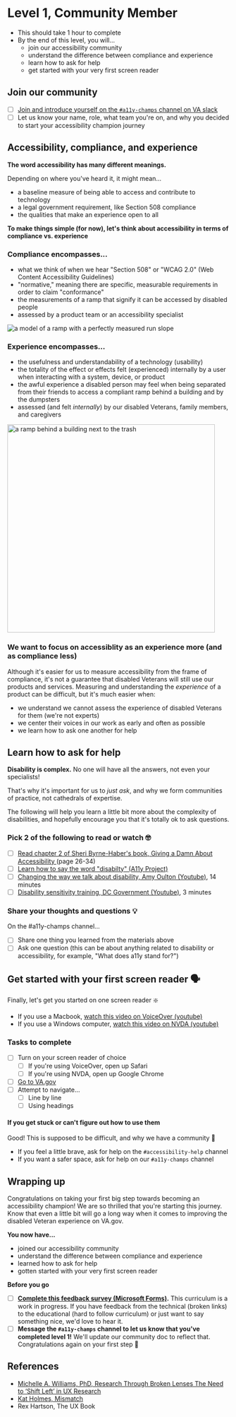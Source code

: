 # Level 1, Community Member
- This should take 1 hour to complete
- By the end of this level, you will...
  - join our accessibility community
  - understand the difference between compliance and experience
  - learn how to ask for help
  - get started with your very first screen reader

## Join our community
- [ ] [Join and introduce yourself on the `#a11y-champs` channel on VA slack](https://dsva.slack.com/archives/C8E985R32)
- [ ] Let us know your name, role, what team you're on, and why you decided to start your accessibility champion journey

## Accessibility, compliance, and experience
**The word accessibility has many different meanings.** 

Depending on where you've heard it, it might mean...
- a baseline measure of being able to access and contribute to technology 
- a legal government requirement, like Section 508 compliance
- the qualities that make an experience open to all

**To make things simple (for now), let's think about accessibility in terms of compliance vs. experience**

### Compliance encompasses...
- what we think of when we hear "Section 508" or "WCAG 2.0" (Web Content Accessibility Guidelines)
- "normative," meaning there are specific, measurable requirements in order to claim "conformance"
- the measurements of a ramp that signify it can be accessed by disabled people
- assessed by a product team or an accessibility specialist

<img style="max-width:500px;" alt="a model of a ramp with a perfectly measured run slope" src="https://user-images.githubusercontent.com/14154792/235256161-9085b2d9-e8f5-4284-9127-13b347b0c744.svg"/>


### Experience encompasses...
- the usefulness and understandability of a technology (usability)
- the totality of the effect or effects felt (experienced) internally by a user when interacting with a system, device, or product 
- the awful experience a disabled person may feel when being separated from their friends to access a compliant ramp behind a building and by the dumpsters
- assessed (and felt _internally_) by our disabled Veterans, family members, and caregivers

<img width="471" alt="a ramp behind a building next to the trash" src="https://user-images.githubusercontent.com/14154792/235256236-45c4d3b1-e53c-4d5a-9881-c3fc43b68bfd.png">

### We want to focus on accessiblity as an experience more (and as compliance less)
Although it's easier for us to measure accessibility from the frame of compliance, it's not a guarantee that disabled Veterans will still use our products and services. Measuring and understanding the _experience_ of a product can be difficult, but it's much easier when:
- we understand we cannot assess the experience of disabled Veterans for them (we're not experts)
- we center their voices in our work as early and often as possible
- we learn how to ask one another for help

## Learn how to ask for help
**Disability is complex.** No one will have all the answers, not even your specialists!

That's why it's important for us to _just ask_, and why we form communities of practice, not cathedrals of expertise.

The following will help you learn a little bit more about the complexity of disabilities, and hopefully encourage you that it's totally ok to ask questions.

### Pick 2 of the following to read or watch 🤓

- [ ] [Read chapter 2 of Sheri Byrne-Haber's book, Giving a Damn About Accessibility ](https://static1.squarespace.com/static/6071fa745947937fc933ecbb/t/60a02725893d22758a6207c5/1621108519636/Giving-a-damn-about-accessibility.pdf)(page 26-34)
- [ ] [Learn how to say the word "disabilty" (A11y Project)](https://www.a11yproject.com/posts/lets-say-the-word-disability/)
- [ ] [Changing the way we talk about disability, Amy Oulton (Youtube)](https://www.youtube.com/watch?v=4WIP1VgPnco), 14 minutes
- [ ] [Disability sensitivity training, DC Government (Youtube)](https://www.youtube.com/watch?v=Gv1aDEFlXq8), 3 minutes

### Share your thoughts and questions 💡

On the #a11y-champs channel...
- [ ] Share one thing you learned from the materials above
- [ ] Ask one question (this can be about anything related to disability or accessibility, for example, "What does a11y stand for?")

## Get started with your first screen reader 🗣️

Finally, let's get you started on one screen reader ❇️
- If you use a Macbook, [watch this video on VoiceOver (youtube)](https://www.youtube.com/watch?v=5R-6WvAihms&list=PLNYkxOF6rcICWx0C9LVWWVqvHlYJyqw7g&index=7)
- If you use a Windows computer, [watch this video on NVDA (youtube) ](https://www.youtube.com/watch?v=Jao3s_CwdRU&list=PLNYkxOF6rcICWx0C9LVWWVqvHlYJyqw7g&index=9)

### Tasks to complete
- [ ] Turn on your screen reader of choice
  - [ ] If you're using VoiceOver, open up Safari
  - [ ] If you're using NVDA, open up Google Chrome
- [ ] [Go to VA.gov](https://www.va.gov/) 
- [ ] Attempt to navigate...
  - [ ] Line by line
  - [ ] Using headings

#### If you get stuck or can't figure out how to use them

Good! This is supposed to be difficult, and why we have a community 👐
- If you feel a little brave, ask for help on the `#accessibility-help` channel
- If you want a safer space, ask for help on our `#a11y-champs` channel 

## Wrapping up

Congratulations on taking your first big step towards becoming an accessibility champion! We are so thrilled that you're starting this journey. Know that even a little bit will go a long way when it comes to improving the disabled Veteran experience on VA.gov.

**You now have...**
- joined our accessibility community
- understand the difference between compliance and experience
- learned how to ask for help
- gotten started with your very first screen reader

**Before you go**
- [ ] <strong>[Complete this feedback survey (Microsoft Forms)](https://forms.office.com/Pages/ResponsePage.aspx?id=DQSIkWdsW0yxEjajBLZtrQAAAAAAAAAAAANAAToLe2lUM0FTUlRTRUxIMEhTVjc1RExON1JTVTk2Vi4u).</strong> This curriculum is a work in progress. If you have feedback from the technical (broken links) to the educational (hard to follow curriculum) or just want to say something nice, we'd love to hear it.
- [ ] <strong>Message the `#a11y-champs` channel to let us know that you've completed level 1!</strong> We'll update our community doc to reflect that. Congratulations again on your first step 💙

## References
- [Michelle A. Williams, PhD, Research Through Broken Lenses The Need to ‘Shift Left’ in UX Research](https://www.youtube.com/watch?v=9kR-P6dxUFw)
- [Kat Holmes, Mismatch](https://mitpress.mit.edu/9780262539487/mismatch/)
- Rex Hartson, The UX Book

